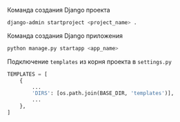 Команда создания Django проекта
```bash
django-admin startproject <project_name> .
```

Команда создания Django приложения
```bash
python manage.py startapp <app_name> 
```

Подключение `templates` из корня проекта в `settings.py`
```python
TEMPLATES = [
    {
        ...
        'DIRS': [os.path.join(BASE_DIR, 'templates')],
        ...
    },
]
```
